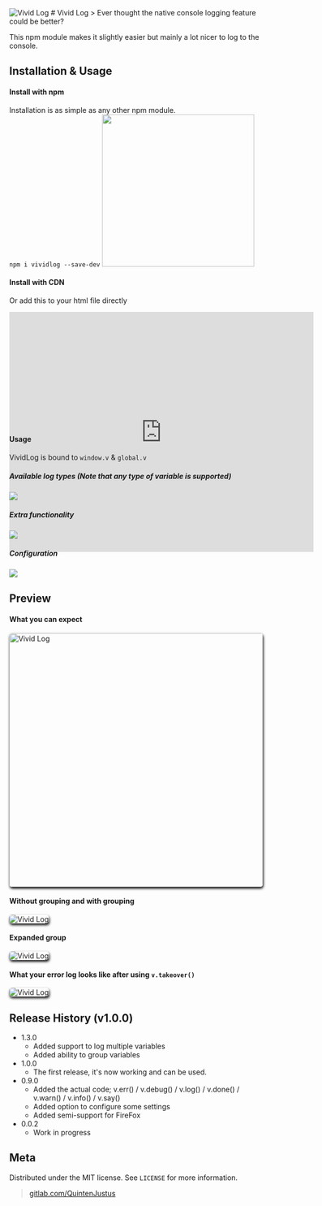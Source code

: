 <img src="https://gitlab.com/QuintenJustus/vividlog/raw/master/assets/logo.png" alt="Vivid Log"/>
# Vivid Log
> Ever thought the native console logging feature could be better?

This npm module makes it slightly easier but mainly a lot nicer to log to the console.

## Installation & Usage
#### Install with npm
Installation is as simple as any other npm module.<br>
`npm i vividlog --save-dev`
<img src="https://gitlab.com/QuintenJustus/vividlog/raw/master/assets/install.png" width="300">

#### Install with CDN
Or add this to your html file directly <br>
<iframe
  src="https://carbon.now.sh/embed/?bg=rgba(171%2C184%2C195%2C100)&t=material&wt=none&l=htmlmixed&ds=true&dsyoff=20px&dsblur=68px&wc=true&wa=true&pv=48px&ph=32px&ln=false&fm=Hack&fs=13px&lh=133%25&si=false&es=2x&wm=false&code=%253Cscript%2520type%253D%2522text%252Fjavascript%2522%2520src%253D%2522https%253A%252F%252Fcdn.jsdelivr.net%252Fnpm%252Fvividlog%25401.3.0%252Fdist%252Fmain.js%2522%253E%253C%252Fscript%253E"
  style="width:600px; height:473px; border:0; margin-bottom: -250px; overflow:hidden;"
  sandbox="allow-scripts allow-same-origin">
</iframe>

#### Usage
VividLog is bound to `window.v` & `global.v`<br>

##### Available log types (Note that any type of variable is supported)
<img src="https://gitlab.com/QuintenJustus/vividlog/raw/master/assets/functions.png">

##### Extra functionality
<img src="https://gitlab.com/QuintenJustus/vividlog/raw/master/assets/extra.png">

##### Configuration
<img src="https://gitlab.com/QuintenJustus/vividlog/raw/master/assets/config.png">

## Preview
#### What you can expect
<img src="https://gitlab.com/QuintenJustus/vividlog/raw/master/assets/withconsole.png"
     alt="Vivid Log" height="500" style="border-radius:5px; box-shadow: 1px 3px 5px black"/>

#### Without grouping and with grouping
<img src="https://gitlab.com/QuintenJustus/vividlog/raw/master/assets/groupedandwithout.png"
     alt="Vivid Log" style="border-radius:5px; box-shadow: 1px 3px 5px black"/>

#### Expanded group
<img src="https://gitlab.com/QuintenJustus/vividlog/raw/master/assets/grouped.png"
     alt="Vivid Log" style="border-radius:5px; box-shadow: 1px 3px 5px black"/>

#### What your error log looks like after using `v.takeover()`
<img src="https://gitlab.com/QuintenJustus/vividlog/raw/master/assets/errorcatching.png"
     alt="Vivid Log" style="border-radius:5px; box-shadow: 1px 3px 5px black"/>

## Release History (v1.0.0)
* 1.3.0 
    * Added support to log multiple variables
    * Added ability to group variables 
* 1.0.0
    * The first release, it's now working and can be used.
* 0.9.0
    * Added the actual code; v.err() / v.debug() / v.log() / v.done() / v.warn() / v.info() / v.say()
    * Added option to configure some settings
    * Added semi-support for FireFox
* 0.0.2
    * Work in progress

## Meta

Distributed under the MIT license. See ``LICENSE`` for more information.

> [gitlab.com/QuintenJustus](https://gitlab.com/QuintenJustus)
